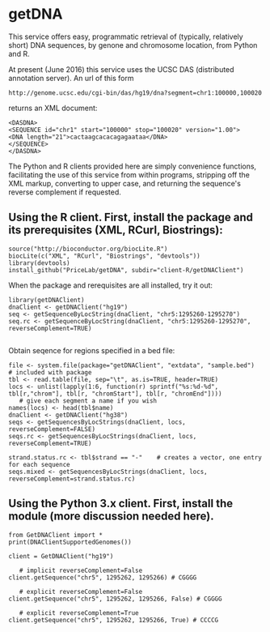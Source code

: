 # getDNA
This service offers  easy, programmatic retrieval of (typically, relatively short) DNA sequences, by genone and chromosome location,
from Python and R.

At present (June 2016) this service uses the UCSC DAS (distributed annotation server).  An url of this form

```
http://genome.ucsc.edu/cgi-bin/das/hg19/dna?segment=chr1:100000,100020
```

returns an XML document:

```
<DASDNA>
<SEQUENCE id="chr1" start="100000" stop="100020" version="1.00">
<DNA length="21">cactaagcacacagagaataa</DNA>
</SEQUENCE>
</DASDNA>
```

The Python and R clients provided here are simply convenience functions, facilitating the use of
this service from within programs,  stripping off the XML markup, converting to upper case,
and returning the sequence's reverse complement if requested.

## Using the R client.  First, install the package and its prerequisites (XML, RCurl, Biostrings):

```
source("http://bioconductor.org/biocLite.R")
biocLite(c("XML", "RCurl", "Biostrings", "devtools"))
library(devtools)
install_github("PriceLab/getDNA", subdir="client-R/getDNAClient")
```

When the package and rerequisites are all installed, try it out:

```
library(getDNAClient)
dnaClient <- getDNAClient("hg19")
seq <- getSequenceByLocString(dnaClient, "chr5:1295260-1295270")
seq.rc <- getSequenceByLocString(dnaClient, "chr5:1295260-1295270", reverseComplement=TRUE)


```

Obtain seqence for regions specified in a bed file:

```
file <- system.file(package="getDNAClient", "extdata", "sample.bed")  # included with package
tbl <- read.table(file, sep="\t", as.is=TRUE, header=TRUE)
locs <- unlist(lapply(1:6, function(r) sprintf("%s:%d-%d", tbl[r,"chrom"], tbl[r, "chromStart"], tbl[r, "chromEnd"])))
   # give each segment a name if you wish
names(locs) <- head(tbl$name)
dnaClient <- getDNAClient("hg38")
seqs <- getSequencesByLocStrings(dnaClient, locs, reverseComplement=FALSE)
seqs.rc <- getSequencesByLocStrings(dnaClient, locs, reverseComplement=TRUE)

strand.status.rc <- tbl$strand == "-"    # creates a vector, one entry for each sequence
seqs.mixed <- getSequencesByLocStrings(dnaClient, locs, reverseComplement=strand.status.rc)
```

## Using the Python 3.x client.  First, install the module (more discussion needed here).


```
from GetDNAClient import *
print(DNAClientSupportedGenomes())

client = GetDNAClient("hg19")

   # implicit reverseComplement=False
client.getSequence("chr5", 1295262, 1295266) # CGGGG

   # explicit reverseComplement=False
client.getSequence("chr5", 1295262, 1295266, False) # CGGGG

   # explicit reverseComplement=True
client.getSequence("chr5", 1295262, 1295266, True) # CCCCG

```
